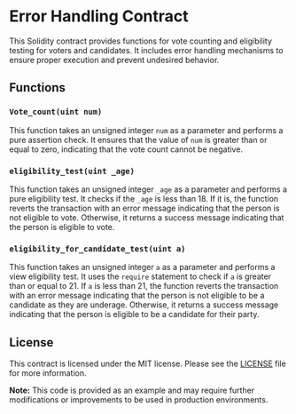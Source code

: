 # Error Handling Contract

This Solidity contract provides functions for vote counting and eligibility testing for voters and candidates. It includes error handling mechanisms to ensure proper execution and prevent undesired behavior.

## Functions

### `Vote_count(uint num)`

This function takes an unsigned integer `num` as a parameter and performs a pure assertion check. It ensures that the value of `num` is greater than or equal to zero, indicating that the vote count cannot be negative.

### `eligibility_test(uint _age)`

This function takes an unsigned integer `_age` as a parameter and performs a pure eligibility test. It checks if the `_age` is less than 18. If it is, the function reverts the transaction with an error message indicating that the person is not eligible to vote. Otherwise, it returns a success message indicating that the person is eligible to vote.

### `eligibility_for_candidate_test(uint a)`

This function takes an unsigned integer `a` as a parameter and performs a view eligibility test. It uses the `require` statement to check if `a` is greater than or equal to 21. If `a` is less than 21, the function reverts the transaction with an error message indicating that the person is not eligible to be a candidate as they are underage. Otherwise, it returns a success message indicating that the person is eligible to be a candidate for their party.

## License

This contract is licensed under the MIT license. Please see the [LICENSE](LICENSE) file for more information.

**Note:** This code is provided as an example and may require further modifications or improvements to be used in production environments.
